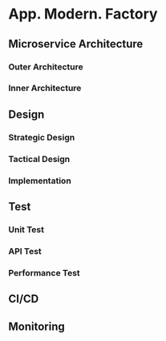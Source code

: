 # App. Modern. Factory

## Microservice Architecture
### Outer Architecture
### Inner Architecture

## Design
### Strategic Design
### Tactical Design
### Implementation

## Test
### Unit Test
### API Test
### Performance Test

## CI/CD

## Monitoring

